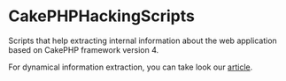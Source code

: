 # CakePHPHackingScripts
Scripts that help extracting internal information about the web application based on CakePHP framework version 4.

For dynamical information extraction, you can take look our [article](https://zigrin.com/cakephp-application-cybersecurity-research-attack-surface-in-cakephp-web-application-penetration-testing/).
